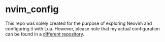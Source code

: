 # nvim_config
This repo was solely created for the purpose of exploring Neovim and configuring it with Lua. However, please note that my actual configuration can be found in a [different repository](https://github.com/os-rooney/nvim.git).
